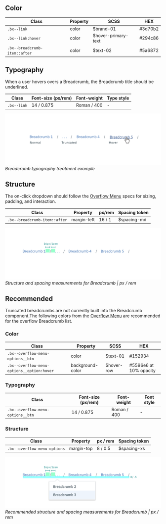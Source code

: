 ## Color

| Class                         | Property         | SCSS                | HEX       |
|-------------------------------|------------------|---------------------|-----------|
| `.bx--link`                   | color            | $brand-01           | #3d70b2   |
| `.bx--link:hover`             | color            | $hover-primary-text | #294c86   |
| `.bx--breadcrumb-item::after` | color            | $text-02            | #5a6872   |


## Typography

When a user hovers overs a Breadcrumb, the Breadcrumb title should be underlined.

| Class         | Font-size (px/rem) | Font-weight  | Type style  |
|---------------|--------------------|--------------|-------------|
| `.bx--link`   | 14 / 0.875         | Roman / 400  | -           |

![Breadcrumb typography treatment example](images/breadcrumb-style-1.png)
_Breadcrumb typography treatment example_

## Structure

The on-click dropdown should follow the [Overflow Menu](/components/overflow-menu) specs for sizing, padding, and interaction.

| Class                        | Property   | px/rem| Spacing token|
|------------------------------|------------|-------|--------------|
| `.bx--breadcrumb-item::after`| margin-left| 16 / 1| $spacing-md  |


![Truncated breadcrumb dropdown example](images/breadcrumb-style-2.png)
_Structure and spacing measurements for Breadcrumb | px / rem_

## Recommended
Truncated breadcrumbs are not currently built into the Breadcrumb component.The following colors from the [Overflow Menu](/overflow/style) are recommended for the overflow Breadcrumb list.

### Color

| Class                                     | Property         | SCSS                | HEX       |
|-------------------------------------------|------------------|---------------------|-----------|
| `.bx--overflow-menu-options__btn`         | color            | $text-01            | #152934   |
| `.bx--overflow-menu-options__option:hover`| background-color | $hover-row          | #5596e6 at 10% opacity |

### Typography

| Class                             | Font-size (px/rem) | Font-weight  | Font style |
|-----------------------------------|--------------------|--------------|------------|
| `.bx--overflow-menu-options__btn` | 14 / 0.875         | Roman / 400  | -          |

### Structure

| Class                        | Property      | px / rem | Spacing token |  
|------------------------------|---------------|----------|---------------|
| `.bx--overflow-menu-options` | margin-top    | 8 / 0.5  | $spacing-xs   |

![Truncated breadcrumb dropdown example](images/breadcrumb-style-3.png)
_Recommended structure and spacing measurements for Breadcrumb | px / rem_

